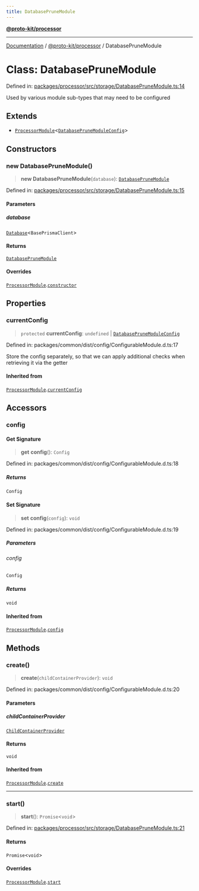 ```yaml
---
title: DatabasePruneModule
---
```


[**@proto-kit/processor**](../README.md)

***

[Documentation](../../../README.md) / [@proto-kit/processor](../README.md) / DatabasePruneModule

# Class: DatabasePruneModule

Defined in: [packages/processor/src/storage/DatabasePruneModule.ts:14](https://github.com/proto-kit/framework/blob/b953c754e500c62f01fbbd6d09adfb2f5577269d/packages/processor/src/storage/DatabasePruneModule.ts#L14)

Used by various module sub-types that may need to be configured

## Extends

- [`ProcessorModule`](ProcessorModule.md)\<[`DatabasePruneModuleConfig`](../interfaces/DatabasePruneModuleConfig.md)\>

## Constructors

### new DatabasePruneModule()

> **new DatabasePruneModule**(`database`): [`DatabasePruneModule`](DatabasePruneModule.md)

Defined in: [packages/processor/src/storage/DatabasePruneModule.ts:15](https://github.com/proto-kit/framework/blob/b953c754e500c62f01fbbd6d09adfb2f5577269d/packages/processor/src/storage/DatabasePruneModule.ts#L15)

#### Parameters

##### database

[`Database`](Database.md)\<`BasePrismaClient`\>

#### Returns

[`DatabasePruneModule`](DatabasePruneModule.md)

#### Overrides

[`ProcessorModule`](ProcessorModule.md).[`constructor`](ProcessorModule.md#constructors)

## Properties

### currentConfig

> `protected` **currentConfig**: `undefined` \| [`DatabasePruneModuleConfig`](../interfaces/DatabasePruneModuleConfig.md)

Defined in: packages/common/dist/config/ConfigurableModule.d.ts:17

Store the config separately, so that we can apply additional
checks when retrieving it via the getter

#### Inherited from

[`ProcessorModule`](ProcessorModule.md).[`currentConfig`](ProcessorModule.md#currentconfig)

## Accessors

### config

#### Get Signature

> **get** **config**(): `Config`

Defined in: packages/common/dist/config/ConfigurableModule.d.ts:18

##### Returns

`Config`

#### Set Signature

> **set** **config**(`config`): `void`

Defined in: packages/common/dist/config/ConfigurableModule.d.ts:19

##### Parameters

###### config

`Config`

##### Returns

`void`

#### Inherited from

[`ProcessorModule`](ProcessorModule.md).[`config`](ProcessorModule.md#config)

## Methods

### create()

> **create**(`childContainerProvider`): `void`

Defined in: packages/common/dist/config/ConfigurableModule.d.ts:20

#### Parameters

##### childContainerProvider

[`ChildContainerProvider`](../../common/interfaces/ChildContainerProvider.md)

#### Returns

`void`

#### Inherited from

[`ProcessorModule`](ProcessorModule.md).[`create`](ProcessorModule.md#create)

***

### start()

> **start**(): `Promise`\<`void`\>

Defined in: [packages/processor/src/storage/DatabasePruneModule.ts:21](https://github.com/proto-kit/framework/blob/b953c754e500c62f01fbbd6d09adfb2f5577269d/packages/processor/src/storage/DatabasePruneModule.ts#L21)

#### Returns

`Promise`\<`void`\>

#### Overrides

[`ProcessorModule`](ProcessorModule.md).[`start`](ProcessorModule.md#start)
